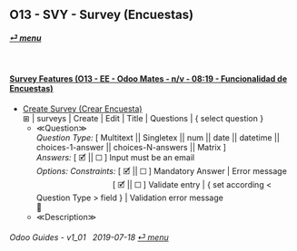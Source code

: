 ## O13 - SVY - Survey (Encuestas)
#### [_&#x23CE; menu_](/o13/ee/o13-ee-guides_menu.md)  

<br>

#### [Survey Features (O13 - EE - Odoo Mates - n/v - 08:19 - Funcionalidad de Encuestas)](https://youtube.com/embed/hFTR26TL0gA?autoplay=1&start=0&end=0&rel=0)<br>

- [Create Survey (Crear Encuesta)](https://youtube.com/embed/hFTR26TL0gA?autoplay=1&start=0&end=0&rel=0)  
  &#x229E; | surveys | Create | Edit | Title | Questions | { select question }
  - &#x226A;Question&#x226B;  
  _Question Type:_ \[ Multitext || Singletex || num || date || datetime || choices-1-answer || choices-N-answers || Matrix ]  
  _Answers:_ \[ &#x1F5F9; || &#x2610; ] Input must be an email  
  _Options: Constraints:_ \[ &#x1F5F9; || &#x2610; ] Mandatory Answer | Error message  
&nbsp;&nbsp;&nbsp;&nbsp;&nbsp;&nbsp;&nbsp;&nbsp;&nbsp;&nbsp;&nbsp;&nbsp;&nbsp;&nbsp;&nbsp;&nbsp;&nbsp;&nbsp;&nbsp;&nbsp;&nbsp;&nbsp;&nbsp;&nbsp;&nbsp;&nbsp;&nbsp;&nbsp;&nbsp;&nbsp;&nbsp;&nbsp;&nbsp;&nbsp;\[ &#x1F5F9; || &#x2610; ] Validate entry | { set according < Question Type > field } | Validation error message<br>
&#x1F4BE;  
  - &#x226A;Description&#x226B;  

	
###### Odoo Guides - v1_01 &nbsp; 2019-07-18  [_&#x23CE; menu_](/o13/ee/o13-ee-guides_menu.md)  
